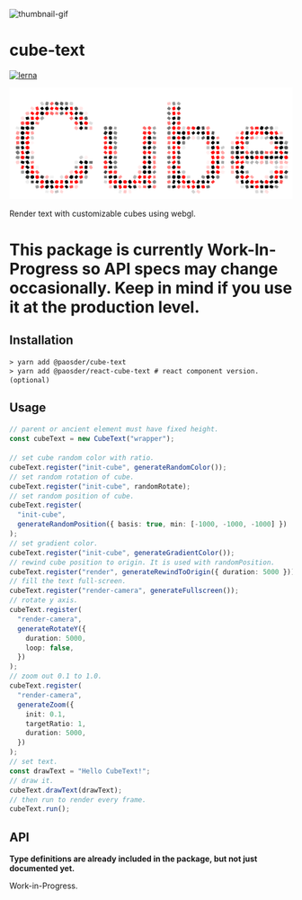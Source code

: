![thumbnail-gif](./thumbnail.gif)

# cube-text

[![lerna](https://img.shields.io/badge/maintained%20with-lerna-cc00ff.svg)](https://lerna.js.org/)

![thumbnail](./thumbnail.png)

Render text with customizable cubes using webgl.

# This package is currently Work-In-Progress so API specs may change occasionally. Keep in mind if you use it at the production level.

## Installation

```shell
> yarn add @paosder/cube-text
> yarn add @paosder/react-cube-text # react component version. (optional)
```

## Usage

```typescript
// parent or ancient element must have fixed height.
const cubeText = new CubeText("wrapper");

// set cube random color with ratio.
cubeText.register("init-cube", generateRandomColor());
// set random rotation of cube.
cubeText.register("init-cube", randomRotate);
// set random position of cube.
cubeText.register(
  "init-cube",
  generateRandomPosition({ basis: true, min: [-1000, -1000, -1000] })
);
// set gradient color.
cubeText.register("init-cube", generateGradientColor());
// rewind cube position to origin. It is used with randomPosition.
cubeText.register("render", generateRewindToOrigin({ duration: 5000 }));
// fill the text full-screen.
cubeText.register("render-camera", generateFullscreen());
// rotate y axis.
cubeText.register(
  "render-camera",
  generateRotateY({
    duration: 5000,
    loop: false,
  })
);
// zoom out 0.1 to 1.0.
cubeText.register(
  "render-camera",
  generateZoom({
    init: 0.1,
    targetRatio: 1,
    duration: 5000,
  })
);
// set text.
const drawText = "Hello CubeText!";
// draw it.
cubeText.drawText(drawText);
// then run to render every frame.
cubeText.run();
```

## API

**Type definitions are already included in the package, but not just documented yet.**

Work-in-Progress.
